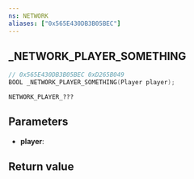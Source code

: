 ```yaml
---
ns: NETWORK
aliases: ["0x565E430DB3B05BEC"]
---
```

## _NETWORK_PLAYER_SOMETHING

```c
// 0x565E430DB3B05BEC 0xD265B049
BOOL _NETWORK_PLAYER_SOMETHING(Player player);
```

```
NETWORK_PLAYER_???  
```

## Parameters
* **player**: 

## Return value
